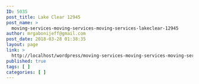 ```yaml
---
ID: 5035
post_title: Lake Clear 12945
post_name: >
  moving-services-moving-services-moving-services-lakeclear-12945
author: mrgabonijeff@gmail.com
post_date: 2018-03-28 01:38:35
layout: page
link: >
  http://localhost/wordpress/moving-services-moving-services-moving-services-lakeclear-12945/
published: true
tags: [ ]
categories: [ ]
---
```

